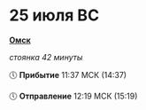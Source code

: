 # 25 июля ВС

[**Омск**](https://rasp.yandex.ru/thread/R_096N_112?departure_from=2021-07-24+19%3A59%3A00&station_from=9612412&station_to=9610483)

*стоянка 42 минуты*

🕔 **Прибытие** 11:37 МСК (14:37)

🕔 **Отправление** 12:19 МСК (15:19)
